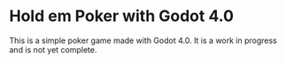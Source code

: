 # Hold em Poker with Godot 4.0

This is a simple poker game made with Godot 4.0. It is a work in progress and is not yet complete.